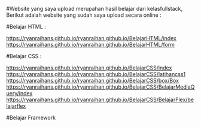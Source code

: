 #Website yang saya upload merupahan hasil belajar dari kelasfullstack, Berikut adalah website yang sudah saya upload secara online :

#Belajar HTML :

https://ryanraihans.github.io/ryanraihan.github.io/BelajarHTML/index
https://ryanraihans.github.io/ryanraihan.github.io/BelajarHTML/form

#Belajar CSS : 

https://ryanraihans.github.io/ryanraihan.github.io/BelajarCSS/index
https://ryanraihans.github.io/ryanraihan.github.io/BelajarCSS/latihancss1
https://ryanraihans.github.io/ryanraihan.github.io/BelajarCSS/box/Box
https://ryanraihans.github.io/ryanraihan.github.io/BelajarCSS/BelajarMediaQuery/index
https://ryanraihans.github.io/ryanraihan.github.io/BelajarCSS/BelajarFlex/belajarflex

#Belajar Framework
